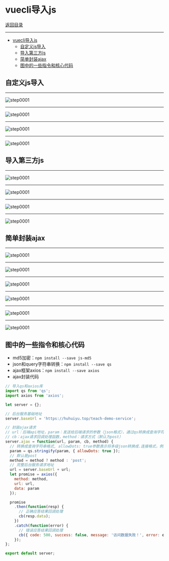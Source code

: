 # vuecli导入js

[返回目录](/web/vue-docs/vuecli.md)

---

- [vuecli导入js](#vuecli导入js)
  - [自定义js导入](#自定义js导入)
  - [导入第三方js](#导入第三方js)
  - [简单封装ajax](#简单封装ajax)
  - [图中的一些指令和核心代码](#图中的一些指令和核心代码)

## 自定义js导入

---
![step0001](/web/vue-images/vuecli-0042.png)

---
![step0001](/web/vue-images/vuecli-0043.png)

---
![step0001](/web/vue-images/vuecli-0044.png)

---
![step0001](/web/vue-images/vuecli-0045.png)

## 导入第三方js

---
![step0001](/web/vue-images/vuecli-0046.png)

---
![step0001](/web/vue-images/vuecli-0047.png)

---
![step0001](/web/vue-images/vuecli-0048.png)

---
![step0001](/web/vue-images/vuecli-0049.png)

## 简单封装ajax

---
![step0001](/web/vue-images/vuecli-0050.png)

---
![step0001](/web/vue-images/vuecli-0051.png)

---
![step0001](/web/vue-images/vuecli-0052.png)

---
![step0001](/web/vue-images/vuecli-0053.png)

---
![step0001](/web/vue-images/vuecli-0054.png)

---
![step0001](/web/vue-images/vuecli-0055.png)

## 图中的一些指令和核心代码

- md5加密：`npm install --save js-md5`
- json和query字符串转换：`npm install --save qs`
- ajax框架axios：`npm install --save axios`
- ajax封装代码

```js
// 导入qs和axios库
import qs from 'qs';
import axios from 'axios';

let server = {};

// 后台服务基础地址
server.baseUrl = 'https://huhuiyu.top/teach-demo-service';

// 封装ajax请求
// url：后端api地址，param：发送给后端请求的参数（json格式），通过qs转换成查询字符串格式
// cb：ajax请求回调处理函数，method：请求方式（默认为post）
server.ajax = function(url, param, cb, method) {
  // 转换成查询字符串格式, allowDots: true参数表示将多级json转换成.连接格式，例如{a:{b:'cc'}}转换为a.b=cc
  param = qs.stringify(param, { allowDots: true });
  // 默认是post
  method = method ? method : 'post';
  // 完整后台服务请求地址
  url = server.baseUrl + url;
  let promise = axios({
    method: method,
    url: url,
    data: param
  });

  promise
    .then(function(resp) {
      // 正确应答结果回调处理
      cb(resp.data);
    })
    .catch(function(error) {
      // 错误应答结果回调处理
      cb({ code: 500, success: false, message: '访问数据失败！', error: error });
    });
};

export default server;
```
